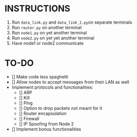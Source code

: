 # INSTRUCTIONS

1. Run `data_link.py` and `data_link_2.py`on separate terminals
2. Run `router.py` on another terminal
3. Run `node1.py` on yet another terminal
4. Run `node2.py` on yet yet another terminal
5. Have node1 or node2 communicate

# TO-DO
- [] Make code less spaghetti
- [] Allow nodes to accept messages from their LAN as well
- Implement protocols and functionalities: 
    - [] ARP
    - [] Kill
    - [] Ping
    - [] Option to drop packets not meant for it
    - [] Router encapsulation
    - [] Firewall
    - [] IP Spoofing from Node 2
- [] Implement bonus functionalities
